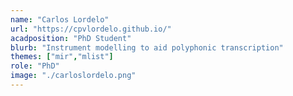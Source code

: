 ```yaml
---
name: "Carlos Lordelo"
url: "https://cpvlordelo.github.io/"
acadposition: "PhD Student"
blurb: "Instrument modelling to aid polyphonic transcription"
themes: ["mir","mlist"]
role: "PhD"
image: "./carloslordelo.png"
---
```

